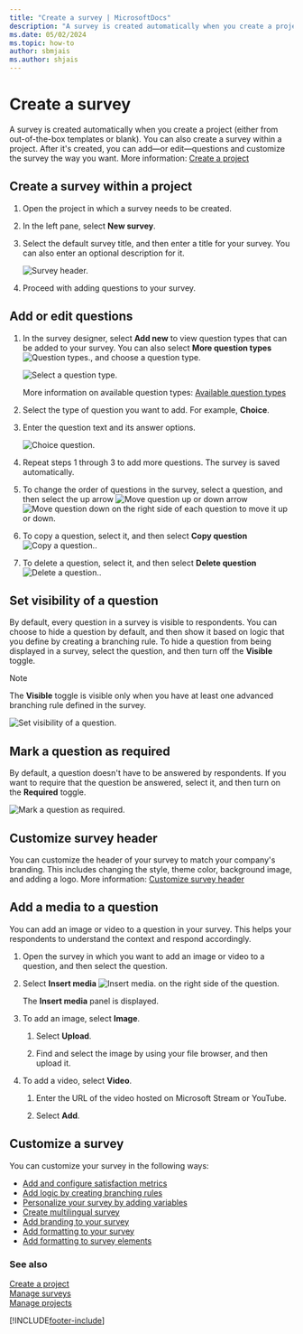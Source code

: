 ```yaml
---
title: "Create a survey | MicrosoftDocs"
description: "A survey is created automatically when you create a project. This topic explains how to create a survey in Dynamics 365 Customer Voice."
ms.date: 05/02/2024
ms.topic: how-to
author: sbmjais
ms.author: shjais
---
```


# Create a survey

A survey is created automatically when you create a project (either from out-of-the-box templates or blank). You can also create a survey within a project. After it's created, you can add&mdash;or edit&mdash;questions and customize the survey the way you want. More information: [Create a project](create-project.md)

## Create a survey within a project

1. Open the project in which a survey needs to be created.

2. In the left pane, select **New survey**.

3. Select the default survey title, and then enter a title for your survey. You can also enter an optional description for it.

    ![Survey header.](media/survey-header.png "Survey header")

4. Proceed with adding questions to your survey.

## Add or edit questions

1. In the survey designer, select **Add new** to view question types that can be added to your survey. You can also select **More question types** ![Question types.](media/more-ques-button.png "Question types"), and choose a question type.

    ![Select a question type.](media/more-questions.png "Select a question type")

    More information on available question types: [Available question types](available-question-types.md)

2. Select the type of question you want to add. For example, **Choice**.

3. Enter the question text and its answer options. 

    ![Choice question.](media/choice-ques.png "Choice question")

4. Repeat steps 1 through 3 to add more questions. The survey is saved automatically.

5. To change the order of questions in the survey, select a question, and then select the up arrow ![Move question up](media/move-ques-up.png "Move question up") or down arrow ![Move question down](media/move-ques-down.png "Move question down") on the right side of each question to move it up or down.

6. To copy a question, select it, and then select **Copy question** ![Copy a question.](media/copy-ques.png "Copy a question").

7. To delete a question, select it, and then select **Delete question** ![Delete a question.](media/delete-ques.png "Delete a question").

## Set visibility of a question

By default, every question in a survey is visible to respondents. You can choose to hide a question by default, and then show it based on logic that you define by creating a branching rule. To hide a question from being displayed in a survey, select the question, and then turn off the **Visible** toggle.

> [!NOTE]
> The **Visible** toggle is visible only when you have at least one advanced branching rule defined in the survey.

![Set visibility of a question.](media/ques-visibility.png "Set visibility of a question")

## Mark a question as required

By default, a question doesn't have to be answered by respondents. If you want to require that the question be answered, select it, and then turn on the **Required** toggle.

![Mark a question as required.](media/ques-required.png "Mark a question as required")

## Customize survey header

You can customize the header of your survey to match your company's branding. This includes changing the style, theme color, background image, and adding a logo. More information: [Customize survey header](custom-header.md)

## Add a media to a question

You can add an image or video to a question in your survey. This helps your respondents to understand the context and respond accordingly.

1. Open the survey in which you want to add an image or video to a question, and then select the question.

2. Select **Insert media** ![Insert media.](media/insert-image.png "Insert media") on the right side of the question.

    The **Insert media** panel is displayed.

3. To add an image, select **Image**.

    1. Select **Upload**.
    
    2. Find and select the image by using your file browser, and then upload it.

5. To add a video, select **Video**.

    1. Enter the URL of the video hosted on Microsoft Stream or YouTube.
    
    2. Select **Add**.

## Customize a survey

You can customize your survey in the following ways:

- [Add and configure satisfaction metrics](satisfaction-metrics.md)
- [Add logic by creating branching rules](create-branching-rule.md)
- [Personalize your survey by adding variables](personalize-survey.md)
- [Create multilingual survey](create-multilingual-survey.md)
- [Add branding to your survey](survey-branding.md)
- [Add formatting to your survey](survey-formatting.md)
- [Add formatting to survey elements](survey-text-format.md)

### See also

[Create a project](create-project.md)<br>
[Manage surveys](manage-surveys.md)<br>
[Manage projects](manage-projects.md)


[!INCLUDE[footer-include](includes/footer-banner.md)]
